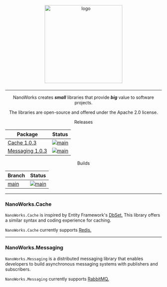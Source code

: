 <center>

<img src="https://avatars.githubusercontent.com/u/172126989?s=400&u=930ba2bd7e78a6be9c4bd504d656f29453d74a80&v=4" alt="logo" style="width: 250px; margin-bottom: 8px;" />

---

NanoWorks creates **_small_** libraries that provide **_big_** value to software projects. 

The libraries are open-source and offered under the Apache 2.0 license.

Releases

| Package          | Status                                                                                                
|------------------|:----------------------------------------------------------------------------------------------------------------------------------------------------------------------------------------------------------------------------------------------------------------------------------:|
| [Cache 1.0.3](https://www.nuget.org/profiles/sspaniel_nanoworks-project.org)     |    [![main](https://github.com/NanoWorks-Project/NanoWorks/actions/workflows/cache_release.yml/badge.svg?branch=main)](https://github.com/NanoWorks-Project/NanoWorks/actions/workflows/cache_release.yml)         |
| [Messaging 1.0.3](https://www.nuget.org/profiles/sspaniel_nanoworks-project.org) |    [![main](https://github.com/NanoWorks-Project/NanoWorks/actions/workflows/messaging_release.yml/badge.svg?branch=main)](https://github.com/NanoWorks-Project/NanoWorks/actions/workflows/messaging_release.yml) |

Builds

| Branch           | Status                                                                                                
|------------------|:------------------------------------------------------------------------------------------------------------------------------------------------------------------------------------------------------------------:|
| [main](https://github.com/NanoWorks-Project/NanoWorks/tree/main)     |    [![main](https://github.com/NanoWorks-Project/NanoWorks/actions/workflows/build.yml/badge.svg?branch=main)](https://github.com/NanoWorks-Project/NanoWorks/actions/workflows/build.yml)          |

</center>

---

### NanoWorks.Cache

`NanoWorks.Cache` is inspired by Entity Framework's [DbSet.](https://learn.microsoft.com/en-us/dotnet/api/system.data.entity.dbset-1?view=entity-framework-6.2.0) This library offers a similar syntax and coding experience for caching. 

`NanoWorks.Cache` currently supports [Redis.](https://redis.io/)

---

### NanoWorks.Messaging

`NanoWorks.Messaging` is a distributed messaging library that enables developers to build asynchronous messaging systems with publishers and subscribers.

`NanoWorks.Messaging` currently supports [RabbitMQ.](https://www.rabbitmq.com/)